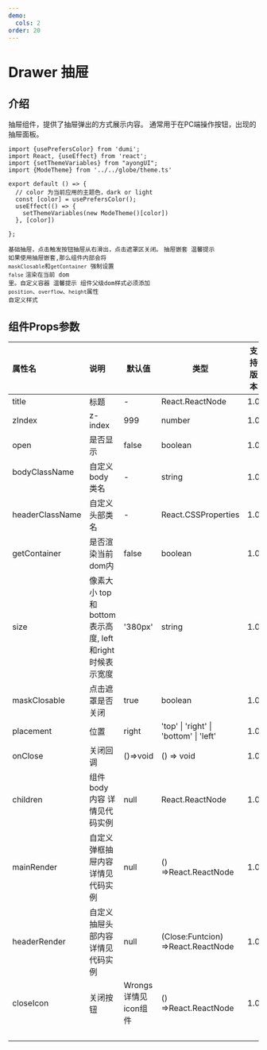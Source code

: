 ```yaml
---
demo:
  cols: 2
order: 20
---
```

# Drawer 抽屉

## 介绍

抽屉组件，提供了抽屉弹出的方式展示内容。 通常用于在PC端操作按钮，出现的抽屉面板。

```tsx  hideCode=true inline=true
import {usePrefersColor} from 'dumi';
import React, {useEffect} from 'react';
import {setThemeVariables} from "ayongUI";
import {ModeTheme} from '../../globe/theme.ts'

export default () => {
  // color 为当前应用的主题色，dark or light
  const [color] = usePrefersColor();
  useEffect(() => {
    setThemeVariables(new ModeTheme()[color])
  }, [color])

};
```
 

<code src="./demos/base.tsx">基础抽屉，点击触发按钮抽屉从右滑出，点击遮罩区关闭。</code>
<code src="./nesting.tsx">抽屉嵌套 温馨提示 如果使用抽屉嵌套,那么组件内部会将 `maskClosable`和`getContainer` 强制设置 `false`</code>
<code src="./demos/dom.tsx">渲染在当前 dom 里。自定义容器  温馨提示 组件父级dom样式必须添加 `position`、`overflow`、`height`属性
</code>
<code src="./demos/diycss.tsx">自定义样式</code>

 

 

 
## 组件Props参数

| 属性名                                              | 说明                                      | 默认值              | 类型                                     | 支持版本 |
|:-------------------------------------------------|:----------------------------------------|------------------|----------------------------------------|------|
| title                                            | 标题                                      | -                | React.ReactNode                        | 1.0  |
| zIndex                                           | z-index                                 | 999              | number                                 | 1.0  |
| open                                             | 是否显示                                    | false            | boolean                                | 1.0  |
| bodyClassName &emsp; &emsp;                      | 自定义body类名                               | -                | string                                 | 1.0  |
| headerClassName                                  | 自定义头部类名                                 | -                | React.CSSProperties                    | 1.0  |
| getContainer                                     | 是否渲染当前dom内                              | false            | boolean                                | 1.0  |
| size                                             | 像素大小 top和 bottom 表示高度, left和right时候表示宽度 | '380px'          | string                                 | 1.0  |
| maskClosable                                     | 点击遮罩是否关闭                                | true             | boolean                                | 1.0  |
| placement                                        | 位置                                      | right            | 'top' \| 'right' \| 'bottom' \| 'left' | 1.0  |
| onClose                                          | 关闭回调                                    | ()=>void         | () => void                             | 1.0  |
| children                                         | 组件body内容 详情见代码实例                        | null             | React.ReactNode                        | 1.0  |
| mainRender                                       | 自定义弹框抽屉内容 详情见代码实例                       | null             | () =>React.ReactNode                   | 1.0  |
| headerRender                                     | 自定义抽屉头部内容 详情见代码实例                       | null             | (Close:Funtcion) =>React.ReactNode     | 1.0  |
| closeIcon                                        | 关闭按钮                                    | Wrongs 详情见icon组件 | () =>React.ReactNode                   | 1.0  |
| &emsp;&emsp;&emsp;&emsp;&emsp;&emsp;&emsp;&emsp; |                                         |                  |                                        |      |


